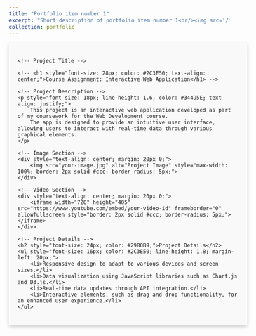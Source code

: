 ```yaml
---
title: "Portfolio item number 1"
excerpt: "Short description of portfolio item number 1<br/><img src='/images/car.jpg' width='500' height='300'>"
collection: portfolio
---
```


<div id="content" style="width: 100%; margin: 0 auto; padding: 20px; background-color: #f9f9f9; box-shadow: 0 4px 8px rgba(0, 0, 0, 0.2);">

    <!-- Project Title -->
    
    <!-- <h1 style="font-size: 28px; color: #2C3E50; text-align: center;">Course Assignment: Interactive Web Application</h1> -->

    <!-- Project Description -->
    <p style="font-size: 18px; line-height: 1.6; color: #34495E; text-align: justify;">
        This project is an interactive web application developed as part of my coursework for the Web Development course. 
        The app is designed to provide an intuitive user interface, allowing users to interact with real-time data through various graphical elements.
    </p>

    <!-- Image Section -->
    <div style="text-align: center; margin: 20px 0;">
        <img src="your-image.jpg" alt="Project Image" style="max-width: 100%; border: 2px solid #ccc; border-radius: 5px;">
    </div>

    <!-- Video Section -->
    <div style="text-align: center; margin: 20px 0;">
        <iframe width="720" height="405" src="https://www.youtube.com/embed/your-video-id" frameborder="0" allowfullscreen style="border: 2px solid #ccc; border-radius: 5px;"></iframe>
    </div>

    <!-- Project Details -->
    <h2 style="font-size: 24px; color: #2980B9;">Project Details</h2>
    <ul style="font-size: 16px; color: #2C3E50; line-height: 1.8; margin-left: 20px;">
        <li>Responsive design to adapt to various devices and screen sizes.</li>
        <li>Data visualization using JavaScript libraries such as Chart.js and D3.js.</li>
        <li>Real-time data updates through API integration.</li>
        <li>Interactive elements, such as drag-and-drop functionality, for an enhanced user experience.</li>
    </ul>
</div>

